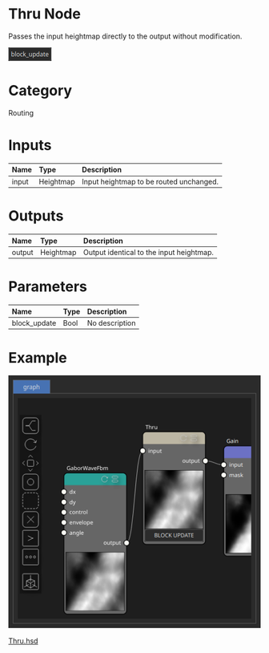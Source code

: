 
Thru Node
=========


Passes the input heightmap directly to the output without modification.



![img](../../images/nodes/Thru_settings.png)


# Category


Routing
# Inputs

|Name|Type|Description|
| :--- | :--- | :--- |
|input|Heightmap|Input heightmap to be routed unchanged.|

# Outputs

|Name|Type|Description|
| :--- | :--- | :--- |
|output|Heightmap|Output identical to the input heightmap.|

# Parameters

|Name|Type|Description|
| :--- | :--- | :--- |
|block_update|Bool|No description|

# Example


![img](../../images/nodes/Thru_hsd_example.png)

[Thru.hsd](../images/nodes/Thru.hsd)

